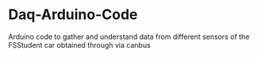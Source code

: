 # Daq-Arduino-Code
 Arduino code to gather and understand data from different sensors of the FSStudent car obtained through via canbus 
